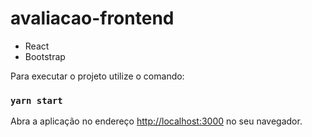 # avaliacao-frontend

- React
- Bootstrap

Para executar o projeto utilize o comando: 

### `yarn start`

Abra a aplicação no endereço [http://localhost:3000](http://localhost:3000) no seu navegador.
